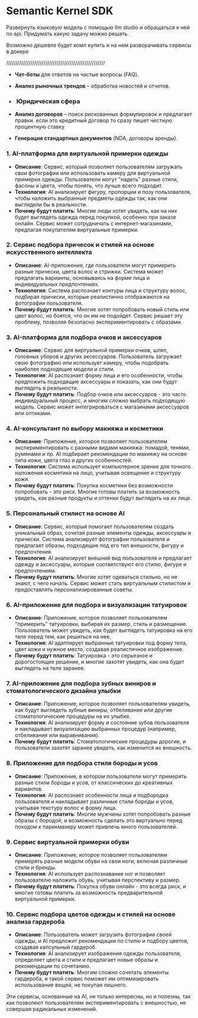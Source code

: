 # Semantic Kernel SDK

Развернуть языковую модель с помощью llm studio и обращаться к ней по api.
Придумать какую задачу можно решать.

Возможно дешевле будет комп купить и на нем разворачивать сервисы в докере

/////////////////////////////////////////////////////

- **Чат-боты** для ответов на частые вопросы (FAQ).
- **Анализ рыночных трендов** – обработка новостей и отчетов.
- ###  **Юридическая сфера**

- **Анализ договоров** – поиск рискованных формулировок и предлагает правки.
если это кредитный договор то сразу пишет честную процентную ставку
    
- **Генерация стандартных документов** (NDA, договоры аренды).
### 1. **AI-платформа для виртуальной примерки одежды**

- **Описание**: Сервис, который позволяет пользователям загружать свои фотографии или использовать камеру для виртуальной примерки одежды. Пользователи могут "надеть" разные стили, фасоны и цвета, чтобы понять, что лучше всего подходит.
- **Технология**: AI анализирует фигуру, пропорции и позу пользователя, чтобы наложить выбранные предметы одежды так, как они выглядели бы в реальности.
- **Почему будут платить**: Многие люди хотят увидеть, как на них будет выглядеть одежда перед покупкой, особенно при заказе онлайн. Сервис может сотрудничать с интернет-магазинами, предлагая покупателям виртуальные примерки.

### 2. **Сервис подбора причесок и стилей на основе искусственного интеллекта**

- **Описание**: AI-приложение, где пользователи могут примерить разные прически, цвета волос и стрижки. Система может предлагать варианты, основываясь на форме лица и индивидуальных предпочтениях.
- **Технология**: Система распознает контуры лица и структуру волос, подбирая прически, которые реалистично отображаются на фотографии пользователя.
- **Почему будут платить**: Многие хотят попробовать новый стиль или цвет волос, но боятся, что он им не подойдет. Сервис решает эту проблему, позволяя безопасно экспериментировать с образами.

### 3. **AI-платформа для подбора очков и аксессуаров**

- **Описание**: Сервис для виртуальной примерки очков, шляп, головных уборов и других аксессуаров. Пользователь загружает свою фотографию или использует камеру, чтобы подобрать наиболее подходящие модели и стили.
- **Технология**: AI распознает форму лица и его особенности, чтобы предложить подходящие аксессуары и показать, как они будут выглядеть в реальности.
- **Почему будут платить**: Подбор очков или аксессуаров - это часто индивидуальный процесс, и многим сложно выбрать подходящую модель. Сервис может интегрироваться с магазинами аксессуаров или оптиками.

### 4. **AI-консультант по выбору макияжа и косметики**

- **Описание**: Приложение, которое позволяет пользователям экспериментировать с разными видами макияжа: помадой, тенями, румянами и пр. AI подбирает рекомендации по макияжу на основе типа кожи, цвета глаз и других особенностей.
- **Технология**: Система использует компьютерное зрение для точного наложения косметики на лицо, учитывая освещение и структуру кожи.
- **Почему будут платить**: Покупка косметики без возможности попробовать - это риск. Многие готовы платить за возможность увидеть, как разные продукты и оттенки будут выглядеть на их лице.

### 5. **Персональный стилист на основе AI**

- **Описание**: Сервис, который помогает пользователям создать уникальный образ, сочетая разные элементы одежды, аксессуары и прически. Система анализирует фотографии пользователя и предлагает образы, подходящие под его тип внешности, фигуру и предпочтения.
- **Технология**: AI анализирует внешний вид пользователя и предлагает одежду и аксессуары, которые соответствуют его стилю, фигуре и предпочтениям.
- **Почему будут платить**: Многие хотят одеваться стильно, но не знают, с чего начать. Сервис может стать виртуальным стилистом и предоставлять персонализированные советы.

### 6. **AI-приложение для подбора и визуализации татуировок**

- **Описание**: Приложение, которое позволяет пользователям "примерить" татуировки, выбирая их размер, стиль и размещение. Пользователь может увидеть, как будет выглядеть татуировка на его теле перед тем, как решиться на нее.
- **Технология**: AI адаптирует выбранные татуировки под форму тела, цвет кожи и нужное место, создавая реалистичное изображение.
- **Почему будут платить**: Татуировка - это серьезное и дорогостоящее решение, и многие захотят увидеть, как она будет выглядеть на теле заранее.

### 7. **AI-приложение для подбора зубных виниров и стоматологического дизайна улыбки**

- **Описание**: Приложение, которое позволяет пользователям увидеть, как будут выглядеть зубные виниры, отбеливание или другие стоматологические процедуры на их улыбке.
- **Технология**: AI анализирует форму и состояние зубов пользователя и накладывает визуализацию выбранных процедур (например, отбеливания или выравнивания).
- **Почему будут платить**: Стоматологические процедуры дорогие, и пользователи захотят заранее увидеть, как изменится их внешность.

### 8. **Приложение для подбора стиля бороды и усов**

- **Описание**: Приложение, в котором пользователи могут примерять разные стили бороды и усов, от классических до креативных вариантов.
- **Технология**: AI распознает особенности лица и подбородка пользователя и накладывает различные стили бороды и усов, учитывая текстуру волос и форму лица.
- **Почему будут платить**: Многие мужчины хотят попробовать разные образы с бородой, и возможность сделать это виртуально перед походом к парикмахеру может привлечь много пользователей.

### 9. **Сервис виртуальной примерки обуви**

- **Описание**: Приложение, которое позволяет пользователям примерять разные модели обуви на свои ноги, включая различные стили и бренды.
- **Технология**: AI использует распознавание ног и позволяет пользователю наложить обувь, учитывая перспективу и размер.
- **Почему будут платить**: Покупка обуви онлайн - это всегда риск, и многие готовы платить за возможность предварительной виртуальной примерки.

### 10. **Сервис подбора цветов одежды и стилей на основе анализа гардероба**

- **Описание**: Пользователь может загрузить фотографии своей одежды, и AI предложит рекомендации по стилю и подбору цветов, создавая капсульный гардероб.
- **Технология**: AI анализирует изображения одежды пользователя, определяет цвета и стили и предлагает новые образы и рекомендации по сочетанию.
- **Почему будут платить**: Многим сложно сочетать элементы гардероба, и такой сервис поможет им оптимизировать использование вещей, не покупая лишнего.

Эти сервисы, основанные на AI, не только интересны, но и полезны, так как позволяют пользователям экспериментировать с внешностью, не совершая радикальных изменений.